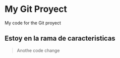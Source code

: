 # My Git Proyect

My code for the Git proyect

## Estoy en la rama de caracteristicas

>Anothe code change
